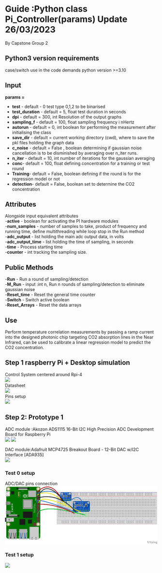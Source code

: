 # Guide :Python class Pi_Controller(params) Update 26/03/2023 
By Capstone Group 2

## Python3 version requirements
case/switch use in the code demands python version >=3.10

## Input

**params =**
- **test** - default - 0 test type 0,1,2 to be binarised
- **test_duration** - default = 5, float test duration in seconds
- **dpi** - default = 300, int Resolution of the output graphs
- **sampling_f** - default  = 100, float sampling frequency i nHertz
- **autorun** - default = 0, int boolean for performing the measurement after initialising the class
- **save_dir** - default  = current working directory (cwd), where to save the pkl files holding the graph data
- **c_noise** - default = False , boolean determining if gaussian noise cancellation is to be disminished by averaging over n_iter runs.
- **n_iter** - default = 10, int number of iterations for the gaussian averaging
- **conc**- default = 100, float defining concentration for a training or test round
- **Training**- default = False, boolean defining if the round is for the regression model or not
-  **detection**- default = False, boolean set to determine the CO2 concentration


## Attributes
Alongside input equivalent attributes <br />
-**active** - boolean for activating the PI hardware modules <br />
-**num_samples** - number of samples to take, product of frequency and running time, define multithreading while loop stop in the Run method <br />
-**adc_output** - list holding the main adc output data, in volts <br />
-**adc_output_time** - list holding the time of sampling, in seconds <br /> 
-**time** - Process starting time <br />
-**counter** - int tracking the sampling size.

## Public Methods
-**Run** - Run a round of sampling/detection <br />
-**M_Run** - input :int n, Run n rounds of sampling/detection to eliminate gaussian noise <br />
-**Reset_time** - Reset the general time counter <br />
-**Switch** - Switch active boolean  <br />
-**Reset_Arrays** - Reset the data arrays

        

## Use
Perform temperature correlation measurements by passing a ramp current into the designed photonic chip targeting CO2 absorption lines in the Near Infrared, can be used to calibrate a linear regression model to predict the CO2 concentration.



## Step 1 raspberry Pi + Desktop simulation
  
Control System centered around Rpi-4  
![](https://assets.raspberrypi.com/static/raspberry-pi-4-labelled-f5e5dcdf6a34223235f83261fa42d1e8.png)  
Datasheet <br>![](https://assets.raspberrypi.com/static/blueprint-labelled-97975f4b1159239a8e248d180be87e3e.svg)  <br>
Pins setup<br>
![](https://roboticsbackend.com/wp-content/uploads/2019/05/raspberry-pi-3-pinout.jpg)

## Step 2: Prototype 1

ADC module :Akozon ADS1115 16-Bit I2C High Precision ADC Development Board for Raspberry Pi <br> ![](https://m.media-amazon.com/images/I/61+2jCMFh-L._AC_SL1001_.jpg) ![](https://m.media-amazon.com/images/I/61Iztq-gopL._AC_SL1001_.jpg)<br>

DAC module:Adafruit MCP4725 Breakout Board - 12-Bit DAC w/I2C Interface [ADA935]<br> ![](https://m.media-amazon.com/images/I/8151Fv17XSL._AC_SL1200_.jpg)<br>


### Test 0 setup
ADC/DAC pins connection <br> ![Schematics](https://github.com/Driss-001/Capstone_G2_2022-2023/blob/main/Circuits/Rpi_circuit_test0_bb.png?raw=true)<br>

### Test 1 setup

![](https://github.com/Driss-001/Capstone_G2_2022-2023/blob/main/Test1_Setup.png?raw=true)<br>
